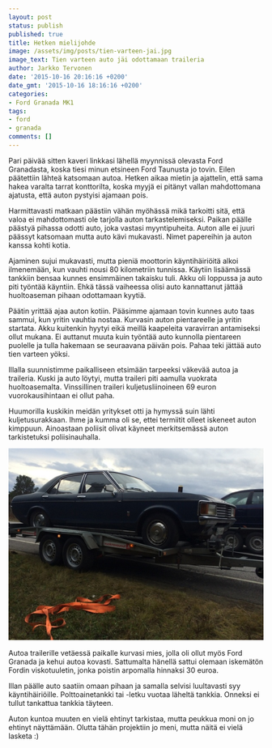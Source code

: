 ```yaml
---
layout: post
status: publish
published: true
title: Hetken mielijohde
image: /assets/img/posts/tien-varteen-jai.jpg
image_text: Tien varteen auto jäi odottamaan traileria
author: Jarkko Tervonen
date: '2015-10-16 20:16:16 +0200'
date_gmt: '2015-10-16 18:16:16 +0200'
categories:
- Ford Granada MK1
tags:
- ford
- granada
comments: []
---
```


Pari päivää sitten kaveri linkkasi lähellä myynnissä olevasta Ford Granadasta, koska tiesi minun etsineen Ford Taunusta jo tovin. Eilen päätettiin lähteä katsomaan autoa. Hetken aikaa mietin ja ajattelin, että sama hakea varalta tarrat konttorilta, koska myyjä ei pitänyt vallan mahdottomana ajatusta, että auton pystyisi ajamaan pois.

Harmittavasti matkaan päästiin vähän myöhässä mikä tarkoitti sitä, että valoa ei mahdottomasti ole tarjolla auton tarkastelemiseksi. Paikan päälle päästyä pihassa odotti auto, joka vastasi myyntipuheita. Auton alle ei juuri päässyt katsomaan mutta auto kävi mukavasti. Nimet papereihin ja auton kanssa kohti kotia.

Ajaminen sujui mukavasti, mutta pieniä moottorin käyntihäiriöitä alkoi ilmenemään, kun vauhti nousi 80 kilometriin tunnissa. Käytiin lisäämässä tankkiin bensaa kunnes ensimmäinen takaisku tuli. Akku oli loppussa ja auto piti työntää käyntiin. Ehkä tässä vaiheessa olisi auto kannattanut jättää huoltoaseman pihaan odottamaan kyytiä.

Päätin yrittää ajaa auton kotiin. Pääsimme ajamaan tovin kunnes auto taas sammui, kun yritin vauhtia nostaa. Kurvasin auton pientareelle ja yritin startata. Akku kuitenkin hyytyi eikä meillä kaapeleita varavirran antamiseksi ollut mukana. Ei auttanut muuta kuin työntää auto kunnolla pientareen puolelle ja tulla hakemaan se seuraavana päivän pois. Pahaa teki jättää auto tien varteen yöksi.

Illalla suunnistimme paikalliseen etsimään tarpeeksi väkevää autoa ja traileria. Kuski ja auto löytyi, mutta traileri piti aamulla vuokrata huoltoasemalta. Vinssillinen traileri kuljetusliinoineen 69 euron vuorokausihintaan ei ollut paha.

Huumorilla kuskikin meidän yritykset otti ja hymyssä suin lähti kuljetusurakkaan. Ihme ja kumma oli se, ettei termiitit olleet iskeneet auton kimppuun. Ainoastaan poliisit olivat käyneet merkitsemässä auton tarkistetuksi poliisinauhalla.

<amp-img src="/assets/img/posts/auto-trailerilla.jpg" alt="Auto trailerilla ja kohta kotia kohti" width="4" height="3" layout="responsive">
  <noscript><img src="/assets/img/posts/auto-trailerilla.jpg" alt="Auto trailerilla ja kohta kotia kohti" /></noscript>
</amp-img>

Autoa trailerille vetäessä paikalle kurvasi mies, jolla oli ollut myös Ford Granada ja kehui autoa kovasti. Sattumalta hänellä sattui olemaan iskemätön Fordin viskotuuletin, jonka poistin arpomalla hinnaksi 30 euroa.

Illan päälle auto saatiin omaan pihaan ja samalla selvisi luultavasti syy käyntihäiriöille. Polttoainetankki tai -letku vuotaa läheltä tankkia. Onneksi ei tullut tankattua tankkia täyteen.

Auton kuntoa muuten en vielä ehtinyt tarkistaa, mutta peukkua moni on jo ehtinyt näyttämään. Olutta tähän projektiin jo meni, mutta näitä ei vielä lasketa :)
